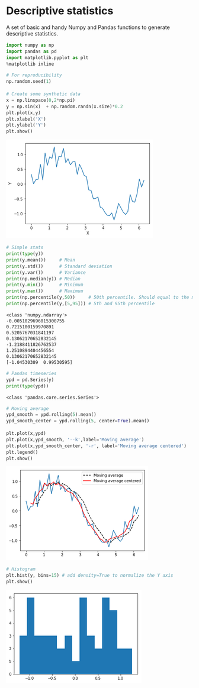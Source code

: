 
# Descriptive statistics

A set of basic and handy Numpy and Pandas functions to generate descriptive statistics.


```python
import numpy as np
import pandas as pd
import matplotlib.pyplot as plt
%matplotlib inline
```


```python
# For reproducibility
np.random.seed(1) 

# Create some synthetic data
x = np.linspace(0,2*np.pi)
y = np.sin(x)  + np.random.randn(x.size)*0.2
plt.plot(x,y)
plt.xlabel('X')
plt.ylabel('Y')
plt.show()
```


![png](output_2_0.png)



```python
# Simple stats
print(type(y))
print(y.mean())     # Mean
print(y.std())      # Standard deviation
print(y.var())      # Variance
print(np.median(y)) # Median
print(y.min())      # Minimum
print(y.max())      # Maximum
print(np.percentile(y,50))     # 50th percentile. Should equal to the median
print(np.percentile(y,[5,95])) # 5th and 95th percentile
```

    <class 'numpy.ndarray'>
    -0.0051029696015300755
    0.7215100159970891
    0.5205767031841197
    0.13062170652832145
    -1.2188411826762537
    1.2510894404456554
    0.13062170652832145
    [-1.04530309  0.99530595]



```python
# Pandas timeseries
ypd = pd.Series(y)
print(type(ypd))

```

    <class 'pandas.core.series.Series'>



```python
# Moving average
ypd_smooth = ypd.rolling(5).mean()
ypd_smooth_center = ypd.rolling(5, center=True).mean()

plt.plot(x,ypd)
plt.plot(x,ypd_smooth, '--k',label='Moving average')
plt.plot(x,ypd_smooth_center, '-r', label='Moving average centered')
plt.legend()
plt.show()
```


![png](output_5_0.png)



```python
# Histogram
plt.hist(y, bins=15) # add density=True to normalize the Y axis
plt.show()
```


![png](output_6_0.png)

